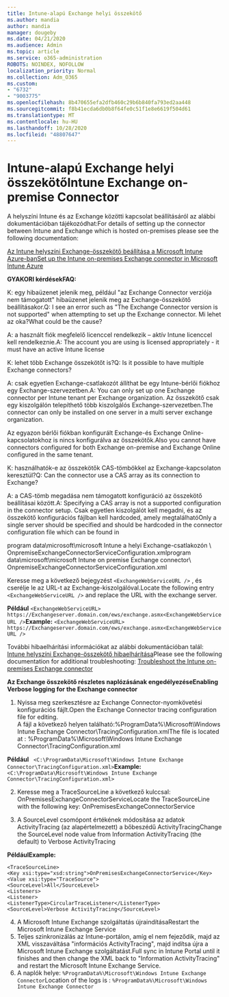 ```yaml
---
title: Intune-alapú Exchange helyi összekötő
ms.author: mandia
author: mandia
manager: dougeby
ms.date: 04/21/2020
ms.audience: Admin
ms.topic: article
ms.service: o365-administration
ROBOTS: NOINDEX, NOFOLLOW
localization_priority: Normal
ms.collection: Adm_O365
ms.custom:
- "6732"
- "9003775"
ms.openlocfilehash: 8b470655efa2dfb460c29b6b840fa793ed2aa448
ms.sourcegitcommit: f8b41ecda6db0b8f64fe0c51f1e8e6619f504d61
ms.translationtype: MT
ms.contentlocale: hu-HU
ms.lasthandoff: 10/28/2020
ms.locfileid: "48807647"
---
```

# <a name="intune-exchange-on-premise-connector"></a><span data-ttu-id="f5be3-102">Intune-alapú Exchange helyi összekötő</span><span class="sxs-lookup"><span data-stu-id="f5be3-102">Intune Exchange on-premise Connector</span></span>

<span data-ttu-id="f5be3-103">A helyszíni Intune és az Exchange közötti kapcsolat beállításáról az alábbi dokumentációban tájékozódhat:</span><span class="sxs-lookup"><span data-stu-id="f5be3-103">For details of setting up the connector between Intune and Exchange which is hosted on-premises please see the following documentation:</span></span>

[<span data-ttu-id="f5be3-104">Az Intune helyszíni Exchange-összekötő beállítása a Microsoft Intune Azure-ban</span><span class="sxs-lookup"><span data-stu-id="f5be3-104">Set up the Intune on-premises Exchange connector in Microsoft Intune Azure</span></span>](https://docs.microsoft.com/intune/exchange-connector-install)

<span data-ttu-id="f5be3-105">**GYAKORI kérdések**</span><span class="sxs-lookup"><span data-stu-id="f5be3-105">**FAQ:**</span></span>

<span data-ttu-id="f5be3-106">K: egy hibaüzenet jelenik meg, például "az Exchange Connector verziója nem támogatott" hibaüzenet jelenik meg az Exchange-összekötő beállításakor.</span><span class="sxs-lookup"><span data-stu-id="f5be3-106">Q: I see an error such as "The Exchange Connector version is not supported" when attempting to set up the Exchange connector.</span></span> <span data-ttu-id="f5be3-107">Mi lehet az oka?</span><span class="sxs-lookup"><span data-stu-id="f5be3-107">What could be the cause?</span></span>

<span data-ttu-id="f5be3-108">A: a használt fiók megfelelő licenccel rendelkezik – aktív Intune licenccel kell rendelkeznie.</span><span class="sxs-lookup"><span data-stu-id="f5be3-108">A: The account you are using is licensed appropriately - it must have an active Intune license</span></span>

<span data-ttu-id="f5be3-109">K: lehet több Exchange összekötőt is?</span><span class="sxs-lookup"><span data-stu-id="f5be3-109">Q: Is it possible to have multiple Exchange connectors?</span></span>

<span data-ttu-id="f5be3-110">A: csak egyetlen Exchange-csatlakozót állíthat be egy Intune-bérlői fiókhoz egy Exchange-szervezetben.</span><span class="sxs-lookup"><span data-stu-id="f5be3-110">A: You can only set up one Exchange connector per Intune tenant per Exchange organization.</span></span> <span data-ttu-id="f5be3-111">Az összekötő csak egy kiszolgálón telepíthető több kiszolgálós Exchange-szervezetben.</span><span class="sxs-lookup"><span data-stu-id="f5be3-111">The connector can only be installed on one server in a multi server exchange organization.</span></span>

<span data-ttu-id="f5be3-112">Az egyazon bérlői fiókban konfigurált Exchange-és Exchange Online-kapcsolatokhoz is nincs konfigurálva az összekötők.</span><span class="sxs-lookup"><span data-stu-id="f5be3-112">Also you cannot have connectors configured for both Exchange on-premise and Exchange Online configured in the same tenant.</span></span>

<span data-ttu-id="f5be3-113">K: használhatók-e az összekötők CAS-tömbökkel az Exchange-kapcsolaton keresztül?</span><span class="sxs-lookup"><span data-stu-id="f5be3-113">Q: Can the connector use a CAS array as its connection to Exchange?</span></span>

<span data-ttu-id="f5be3-114">A: a CAS-tömb megadása nem támogatott konfiguráció az összekötő beállításai között.</span><span class="sxs-lookup"><span data-stu-id="f5be3-114">A: Specifying a CAS array is not a supported configuration in the connector setup.</span></span> <span data-ttu-id="f5be3-115">Csak egyetlen kiszolgálót kell megadni, és az összekötő konfigurációs fájlban kell hardcoded, amely megtalálható</span><span class="sxs-lookup"><span data-stu-id="f5be3-115">Only a single server should be specified and should be hardcoded in the connector configuration file which can be found in</span></span>

<span data-ttu-id="f5be3-116">program data\microsoft\microsoft Intune a helyi Exchange-csatlakozón \ OnpremiseExchangeConnectorServiceConfiguration.xml</span><span class="sxs-lookup"><span data-stu-id="f5be3-116">program data\microsoft\microsoft Intune on premise Exchange connector\ OnpremiseExchangeConnectorServiceConfiguration.xml</span></span>

<span data-ttu-id="f5be3-117">Keresse meg a következő bejegyzést ```<ExchangeWebServiceURL />``` , és cserélje le az URL-t az Exchange-kiszolgálóval.</span><span class="sxs-lookup"><span data-stu-id="f5be3-117">Locate the following entry ```<ExchangeWebServiceURL />``` and replace the URL with the exchange server.</span></span>

<span data-ttu-id="f5be3-118">**Például**
```<ExchangeWebServiceURL> https://Exchangeserver.domain.com/ews/exchange.asmx<ExchangeWebServiceURL />```</span><span class="sxs-lookup"><span data-stu-id="f5be3-118">**Example:**
```<ExchangeWebServiceURL> https://Exchangeserver.domain.com/ews/exchange.asmx<ExchangeWebServiceURL />```</span></span>

<span data-ttu-id="f5be3-119">További hibaelhárítási információkat az alábbi dokumentációban talál: [Intune helyszíni Exchange-összekötő hibaelhárítása](https://support.microsoft.com/help/4471887/troubleshooting-exchange-connector-in-microsoft-intune)</span><span class="sxs-lookup"><span data-stu-id="f5be3-119">Please see the following documentation for additional troubleshooting: [Troubleshoot the Intune on-premises Exchange connector](https://support.microsoft.com/help/4471887/troubleshooting-exchange-connector-in-microsoft-intune)</span></span>

<span data-ttu-id="f5be3-120">**Az Exchange összekötő részletes naplózásának engedélyezése**</span><span class="sxs-lookup"><span data-stu-id="f5be3-120">**Enabling Verbose logging for the Exchange connector**</span></span>

1. <span data-ttu-id="f5be3-121">Nyissa meg szerkesztésre az Exchange Connector-nyomkövetési konfigurációs fájlt.</span><span class="sxs-lookup"><span data-stu-id="f5be3-121">Open the Exchange Connector tracing configuration file for editing.</span></span>  
<span data-ttu-id="f5be3-122">A fájl a következő helyen található:%ProgramData%\Microsoft\Windows Intune Exchange Connector\TracingConfiguration.xml</span><span class="sxs-lookup"><span data-stu-id="f5be3-122">The file is located at : %ProgramData%\Microsoft\Windows Intune Exchange Connector\TracingConfiguration.xml</span></span>  

<span data-ttu-id="f5be3-123">**Például**
``` <C:\ProgramData\Microsoft\Windows Intune Exchange Connector\TracingConfiguration.xml>```</span><span class="sxs-lookup"><span data-stu-id="f5be3-123">**Example:**
``` <C:\ProgramData\Microsoft\Windows Intune Exchange Connector\TracingConfiguration.xml>```</span></span>
  
2. <span data-ttu-id="f5be3-124">Keresse meg a TraceSourceLine a következő kulccsal: OnPremisesExchangeConnectorService</span><span class="sxs-lookup"><span data-stu-id="f5be3-124">Locate the TraceSourceLine with the following key: OnPremisesExchangeConnectorService</span></span>  
  
3. <span data-ttu-id="f5be3-125">A SourceLevel csomópont értékének módosítása az adatok ActivityTracing (az alapértelmezett) a bőbeszédű ActivityTracing</span><span class="sxs-lookup"><span data-stu-id="f5be3-125">Change the SourceLevel node value from Information ActivityTracing (the default) to Verbose ActivityTracing</span></span>  

<span data-ttu-id="f5be3-126">**Például**</span><span class="sxs-lookup"><span data-stu-id="f5be3-126">**Example:**</span></span>
```
<TraceSourceLine>  
<Key xsi:type="xsd:string">OnPremisesExchangeConnectorService</Key>  
<Value xsi:type="TraceSource">  
<SourceLevel>All</SourceLevel>  
<Listeners>  
<Listener>  
<ListenerType>CircularTraceListener</ListenerType>
<SourceLevel>Verbose ActivityTracing</SourceLevel>
```
4. <span data-ttu-id="f5be3-127">A Microsoft Intune Exchange szolgáltatás újraindítása</span><span class="sxs-lookup"><span data-stu-id="f5be3-127">Restart the Microsoft Intune Exchange Service</span></span>  
5. <span data-ttu-id="f5be3-128">Teljes szinkronizálás az Intune-portálon, amíg el nem fejeződik, majd az XML visszaváltása "információs ActivityTracing", majd indítsa újra a Microsoft Intune Exchange szolgáltatást.</span><span class="sxs-lookup"><span data-stu-id="f5be3-128">Full sync in Intune Portal until it finishes and then change the XML back to "Information ActivityTracing" and restart the Microsoft Intune Exchange Service.</span></span>  
6. <span data-ttu-id="f5be3-129">A naplók helye: `%ProgramData%\Microsoft\Windows Intune Exchange Connector`</span><span class="sxs-lookup"><span data-stu-id="f5be3-129">Location of the logs is : `%ProgramData%\Microsoft\Windows Intune Exchange Connector`</span></span>